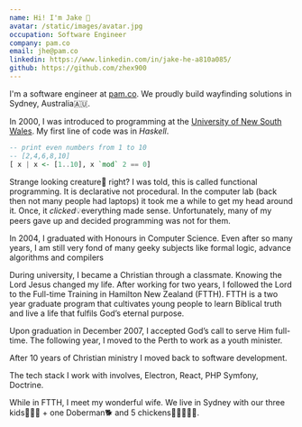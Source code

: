```yaml
---
name: Hi! I'm Jake 👋
avatar: /static/images/avatar.jpg
occupation: Software Engineer
company: pam.co
email: jhe@pam.co
linkedin: https://www.linkedin.com/in/jake-he-a810a085/
github: https://github.com/zhex900
---
```


I'm a software engineer at [pam.co](https://pam.co). We proudly build wayfinding solutions in Sydney, Australia🇦🇺. 

In 2000, I was introduced to programming at the [University of New South Wales](https://www.unsw.edu.au/engineering/computer-science-and-engineering). My first line of code was in *Haskell*. 

```haskell {1,3-4} showLineNumbers
-- print even numbers from 1 to 10
-- [2,4,6,8,10]
[ x | x <- [1..10], x `mod` 2 == 0]
```
Strange looking creature🥶 right? I was told, this is called functional programming. It is declarative not procedural. In the computer lab (back then not many people had laptops) it took me a while to get my head around it. Once, it *clicked*💡everything made sense. Unfortunately, many of my peers gave up and decided programming was not for them. 

In 2004, I graduated with Honours in Computer Science. Even after so many years, I am still very fond of many geeky subjects like formal logic, advance algorithms and compilers 

During university, I became a Christian through a classmate. Knowing the Lord Jesus changed my life. After working for two years, I followed the Lord to the Full-time Training in Hamilton New Zealand (FTTH). FTTH is a two year graduate program that cultivates young people to learn Biblical truth and live a life that fulfils God’s eternal purpose.

Upon graduation in December 2007, I accepted God’s call to serve Him full-time. The following year, I moved to the Perth to work as a youth minister.

After 10 years of Christian ministry I moved back to software development.

The tech stack I work with involves, Electron, React, PHP Symfony, Doctrine.

While in FTTH, I meet my wonderful wife. We live in Sydney with our three kids👧👦👦 + one Doberman🐕 and 5 chickens🐓🐓🐓🐓🐓.